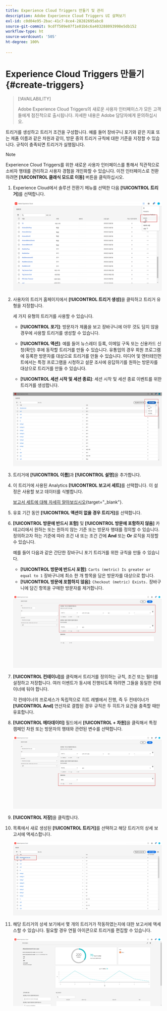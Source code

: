 ```yaml
---
title: Experience Cloud Triggers 만들기 및 관리
description: Adobe Experience Cloud Triggers UI 살펴보기
exl-id: c0d04e95-2bac-41c7-8ce4-28282695abc8
source-git-commit: 9cdff509e07f1e01b6c6a403288093998e5db152
workflow-type: ht
source-wordcount: '505'
ht-degree: 100%

---
```


# Experience Cloud Triggers 만들기 {#create-triggers}

>[!AVAILABILITY]
>
>Adobe Experience Cloud Triggers의 새로운 사용자 인터페이스가 모든 고객들에게 점진적으로 출시됩니다. 자세한 내용은 Adobe 담당자에게 문의하십시오.

트리거를 생성하고 트리거 조건을 구성합니다. 예를 들어 장바구니 포기와 같은 지표 또는 제품 이름과 같은 차원과 같이, 방문 중의 트리거 규칙에 대한 기준을 지정할 수 있습니다. 규칙이 충족되면 트리거가 실행됩니다.

>[!NOTE]
>
> Experience Cloud Triggers를 위한 새로운 사용자 인터페이스를 통해서 직관적으로 소비자 행태를 관리하고 사용자 경험을 개인화할 수 있습니다. 이전 인터페이스로 전환하려면 **[!UICONTROL 클래식 모드로 이동]** 버튼을 클릭하십시오.

1. Experience Cloud에서 솔루션 전환기 메뉴를 선택한 다음 **[!UICONTROL 트리거]**&#x200B;를 선택합니다.

   ![](assets/triggers_7.png)

1. 사용자의 트리거 홈페이지에서 **[!UICONTROL 트리거 생성]**&#x200B;을 클릭하고 트리거 유형을 지정합니다.

   세 가지 유형의 트리거를 사용할 수 있습니다.

   * **[!UICONTROL 포기]**: 방문자가 제품을 보고 장바구니에 아무 것도 담지 않을 경우에 사용할 트리거를 생성할 수 있습니다.

   * **[!UICONTROL 액션]**: 예를 들어 뉴스레터 등록, 이메일 구독 또는 신용카드 신청(확인) 후에 동작할 트리거를 만들 수 있습니다. 유통업의 경우 회원 프로그램에 등록한 방문자를 대상으로 트리거를 만들 수 있습니다. 미디어 및 엔터테인먼트에서는 특정 프로그램을 시청하고 설문 조사에 응답하기를 원하는 방문자를 대상으로 트리거를 만들 수 있습니다.

   * **[!UICONTROL 세션 시작 및 세션 종료]**: 세션 시작 및 세션 종료 이벤트를 위한 트리거를 생성합니다.

   ![](assets/triggers_1.png)

1. 트리거에 **[!UICONTROL 이름]**&#x200B;과 **[!UICONTROL 설명]**&#x200B;을 추가합니다.

1. 이 트리거에 사용된 Analytics **[!UICONTROL 보고서 세트]**&#x200B;를 선택합니다. 이 설정은 사용할 보고 데이터를 식별합니다.

   [보고서 세트에 대해 자세히 알아보십시오](https://experienceleague.adobe.com/docs/analytics/admin/admin-tools/manage-report-suites/c-new-report-suite/t-create-a-report-suite.html){target="_blank"}.

1. 유효 기간 동안 **[!UICONTROL 액션이 없을 경우 트리거]**&#x200B;를 선택합니다.

1. **[!UICONTROL 방문에 반드시 포함]** 및 **[!UICONTROL 방문에 포함하지 않음]** 카테고리에서 원하는 또는 원하지 않는 기준 또는 방문자 행태를 정의할 수 있습니다. 정의하고자 하는 기준에 따라 조건 내 또는 조건 간에 **And** 또는 **Or** 로직을 지정할 수 있습니다.

   예를 들어 다음과 같은 간단한 장바구니 포기 트리거를 위한 규칙을 만들 수 있습니다.

   * **[!UICONTROL 방문에 반드시 포함]**: `Carts (metric) Is greater or equal to 1` 장바구니에 최소 한 개 항목을 담은 방문자를 대상으로 합니다.
   * **[!UICONTROL 방문에 포함하지 않음]**: `Checkout (metric) Exists.` 장바구니에 담긴 항목을 구매한 방문자를 제거합니다.

   ![](assets/triggers_2.png)

1. **[!UICONTROL 컨테이너]**&#x200B;를 클릭해서 트리거를 정의하는 규칙, 조건 또는 필터를 설정하고 저장합니다. 여러 이벤트가 동시에 진행되도록 하려면 그들을 동일한 컨테이너에 둬야 합니다.

   각 컨테이너의 프로세스가 독립적으로 히트 레벨에서 진행, 즉 두 컨테이너가 **[!UICONTROL And]** 연산자로 결합된 경우 규칙은 두 히트가 요건을 충족할 때만 유효합니다.

1. **[!UICONTROL 메타데이터]** 필드에서 **[!UICONTROL + 차원]**&#x200B;을 클릭해서 특정 캠페인 차원 또는 방문자의 행태와 관련된 변수를 선택합니다.

   ![](assets/triggers_3.png)

1. **[!UICONTROL 저장]**&#x200B;을 클릭합니다.

1. 목록에서 새로 생성된 **[!UICONTROL 트리거]**&#x200B;를 선택하고 해당 트리거의 상세 보고서에 액세스합니다.

   ![](assets/triggers_4.png)

1. 해당 트리거의 상세 보기에서 몇 개의 트리거가 작동하였는지에 대한 보고서에 액세스할 수 있습니다. 필요할 경우 연필 아이콘으로 트리거를 편집할 수 있습니다.

   ![](assets/triggers_5.png)
